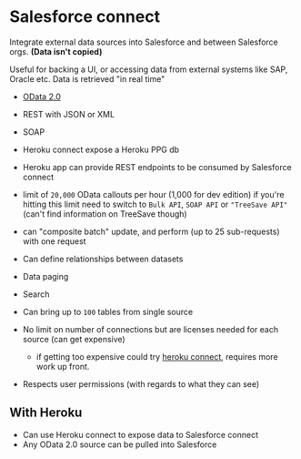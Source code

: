 # Salesforce connect

Integrate external data sources into Salesforce and between Salesforce orgs. **(Data isn't copied)**

Useful for backing a UI, or accessing data from external systems like SAP, Oracle etc.
Data is retrieved "in real time"

- [OData 2.0](./odata.md)
- REST with JSON or XML
- SOAP
- Heroku connect expose a Heroku PPG db
- Heroku app can provide REST endpoints to be consumed by Salesforce connect
- limit of `20,000` OData callouts per hour (1,000 for dev edition)
  if you're hitting this limit need to switch to `Bulk API`, `SOAP API` or `"TreeSave API"` (can't find information on TreeSave though)
- can "composite batch" update, and perform (up to 25 sub-requests) with one request

- Can define relationships between datasets
- Data paging
- Search
- Can bring up to `100` tables from single source
- No limit on number of connections but are licenses needed for each source (can get expensive)

  - if getting too expensive could try [heroku connect](./heroku-connect.md), requires more work up front.

- Respects user permissions (with regards to what they can see)

## With Heroku

- Can use Heroku connect to expose data to Salesforce connect
- Any OData 2.0 source can be pulled into Salesforce
